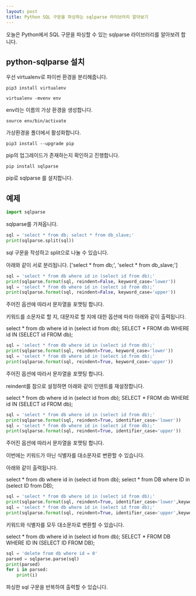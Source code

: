 ```yaml
---
layout: post
title: Python SQL 구문을 파싱하는 sqlparse 라이브러리 알아보기
---
```


오늘은 Python에서 SQL 구문을 파싱할 수 있는 sqlparse 라이브러리를 알아보려 합니다.

## python-sqlparse 설치

우선 virtualenv로 파이썬 환경을 분리해줍니다.

```
pip3 install virtualenv
```

```
virtualenv -mvenv env
```

env라는 이름의 가상 환경을 생성합니다.

```
source env/bin/activate
```

가상환경을 폴더에서 활성화합니다.

```
pip3 install --upgrade pip
```

pip의 업그레이드가 존재하는지 확인하고 진행합니다.

```
pip install sqlparse
```

pip로 sqlparse 를 설치합니다.

## 예제

```python
import sqlparse
```

sqlparse를 가져옵니다.

```python
sql = 'select * from db; select * from db_slave;'
print(sqlparse.split(sql))
```

sql 구문을 작성하고 split으로 나눌 수 있습니다.

아래와 같이 서로 분리됩니다.
['select * from db;', 'select * from db_slave;']

```python
sql = 'select * from db where id in (select id from db);'
print(sqlparse.format(sql, reindent=False, keyword_case='lower'))
sql = 'select * from db where id in (select id from db);'
print(sqlparse.format(sql, reindent=False, keyword_case='upper'))
```

주어진 옵션에 따라서 문자열을 포맷팅 합니다.

키워드를 소문자로 할 지, 대문자로 할 지에 대한 옵션에 따라 아래와 같이 출력됩니다.

select * from db where id in (select id from db);
SELECT * FROM db WHERE id IN (SELECT id FROM db);

```python
sql = 'select * from db where id in (select id from db);'
print(sqlparse.format(sql, reindent=True, keyword_case='lower'))
sql = 'select * from db where id in (select id from db);'
print(sqlparse.format(sql, reindent=True, keyword_case='upper'))
```

주어진 옵션에 따라서 문자열을 포맷팅 합니다.

reindent를 참으로 설정하면 아래와 같이 인덴트를 재설정합니다.

select *
from db
where id in
    (select id
     from db);
SELECT *
FROM db
WHERE id IN
    (SELECT id
     FROM db);

```python
sql = 'select * from db where id in (select id from db);'
print(sqlparse.format(sql, reindent=True, identifier_case='lower'))
sql = 'select * from db where id in (select id from db);'
print(sqlparse.format(sql, reindent=True, identifier_case='upper'))
```

주어진 옵션에 따라서 문자열을 포맷팅 합니다.

이번에는 키워드가 아닌 식별자를 대소문자로 변환할 수 있습니다.

아래와 같이 출력됩니다.

select *
from db
where id in
    (select id
     from db);
select *
from DB
where ID in
    (select ID
     from DB);

```python
sql = 'select * from db where id in (select id from db);'
print(sqlparse.format(sql, reindent=True, identifier_case='lower',keyword_case='lower'))
sql = 'select * from db where id in (select id from db);'
print(sqlparse.format(sql, reindent=True, identifier_case='upper',keyword_case='upper'))
```

키워드와 식별자를 모두 대소문자로 변환할 수 있습니다.

select *
from db
where id in
    (select id
     from db);
SELECT *
FROM DB
WHERE ID IN
    (SELECT ID
     FROM DB);

```python
sql = 'delete from db where id = 0'
parsed = sqlparse.parse(sql)
print(parsed)
for i in parsed:
    print(i)
```

파싱한 sql 구문을 반복하여 출력할 수 있습니다.